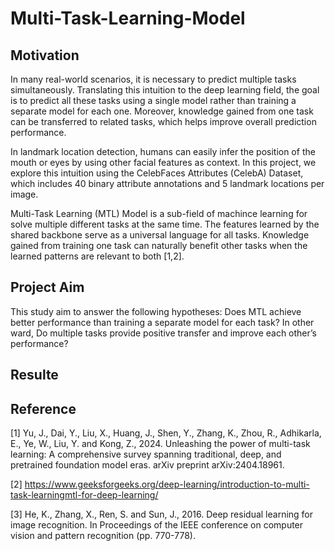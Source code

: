 # Multi-Task-Learning-Model

## Motivation

In many real-world scenarios, it is necessary to predict multiple tasks simultaneously. Translating this intuition to the deep learning field, the goal is to predict all these tasks using a single model rather than training a separate model for each one. Moreover, knowledge gained from one task can be transferred to related tasks, which helps improve overall prediction performance.

In landmark location detection, humans can easily infer the position of the mouth or eyes by using other facial features as context. In this project, we explore this intuition using the CelebFaces Attributes (CelebA) Dataset, which includes 40 binary attribute annotations and 5 landmark locations per image.

Multi-Task Learning (MTL) Model is a sub-field of machince learning for solve multiple different tasks at the same time. The features learned by the shared backbone serve as a universal language for all tasks. Knowledge gained from training one task can naturally benefit other tasks when the learned patterns are relevant to both [1,2].

## Project Aim

This study aim to answer the following hypotheses: Does MTL achieve better performance than training a separate model for each task? In other ward, Do multiple tasks provide positive transfer and improve each other’s performance?

## Resulte

## Reference

[1] Yu, J., Dai, Y., Liu, X., Huang, J., Shen, Y., Zhang, K., Zhou, R., Adhikarla, E., Ye, W., Liu, Y. and Kong, Z., 2024. Unleashing the power of multi-task learning: A comprehensive survey spanning traditional, deep, and pretrained foundation model eras. arXiv preprint arXiv:2404.18961.

[2] https://www.geeksforgeeks.org/deep-learning/introduction-to-multi-task-learningmtl-for-deep-learning/

[3] He, K., Zhang, X., Ren, S. and Sun, J., 2016. Deep residual learning for image recognition. In Proceedings of the IEEE conference on computer vision and pattern recognition (pp. 770-778).
